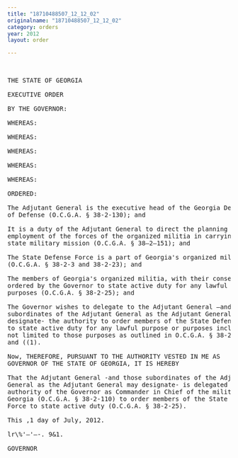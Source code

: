 ```yaml
---
title: "18710488507_12_12_02"
originalname: "18710488507_12_12_02"
category: orders
year: 2012
layout: order

---
```

<pre>
 

THE STATE OF GEORGIA

EXECUTIVE ORDER

BY THE GOVERNOR:

WHEREAS:

WHEREAS:

WHEREAS:

WHEREAS:

WHEREAS:

ORDERED:

The Adjutant General is the executive head of the Georgia Department
of Defense (O.C.G.A. § 38-2-130); and

It is a duty of the Adjutant General to direct the planning and
employment of the forces of the organized militia in carrying out their
state military mission (O.C.G.A. § 38—2—151); and

The State Defense Force is a part of Georgia's organized militia
(O.C.G.A. § 38-2-3 and 38-2-23); and

The members of Georgia's organized militia, with their consent, may be
ordered by the Governor to state active duty for any lawful purpose or
purposes (O.C.G.A. § 38-2-25); and

The Governor wishes to delegate to the Adjutant General —and to those
subordinates of the Adjutant General as the Adjutant General may
designate- the authority to order members of the State Defense Force
to state active duty for any lawful purpose or purposes including but
not limited to those purposes as outlined in O.C.G.A. § 38-2-25(a), Cb)
and ((1).

Now, THEREFORE, PURSUANT TO THE AUTHORITY VESTED IN ME AS
GOVERNOR OF THE STATE OF GEORGIA, IT IS HEREBY

That the Adjutant General -and those subordinates of the Adjutant
General as the Adjutant General may designate- is delegated the
authority of the Governor as Commander in Chief of the militia of
Georgia (O.C.G.A. § 38-2-110) to order members of the State Defense
Force to state active duty (O.C.G.A. § 38-2-25).

This ,1 day of July, 2012.

lr\%'—'—-. 9&1.

GOVERNOR

</pre>
